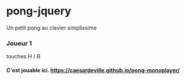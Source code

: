 # pong-jquery
Un petit pong au clavier simplissime

### Joueur 1
touches H / B 

#### C'est jouable ici. https://caesardeville.github.io/pong-monoplayer/
